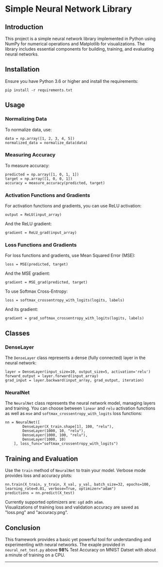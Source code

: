 # Simple Neural Network Library

## Introduction
This project is a simple neural network library implemented in Python using NumPy for numerical operations and Matplotlib for visualizations. The library includes essential components for building, training, and evaluating neural networks.

## Installation
Ensure you have Python 3.6 or higher and install the requirements:
```
pip install -r requirements.txt
```

## Usage

### Normalizing Data
To normalize data, use:
```
data = np.array([1, 2, 3, 4, 5])
normalized_data = normalize_data(data)
```

### Measuring Accuracy
To measure accuracy:
```
predicted = np.array([1, 0, 1, 1])
target = np.array([1, 0, 0, 1])
accuracy = measure_accuracy(predicted, target)
```

### Activation Functions and Gradients
For activation functions and gradients, you can use ReLU activation:
```
output = ReLU(input_array)
```
And the ReLU gradient:
```
gradient = ReLU_grad(input_array)
```

### Loss Functions and Gradients
For loss functions and gradients, use Mean Squared Error (MSE):
```
loss = MSE(predicted, target)
```
And the MSE gradient:
```
gradient = MSE_grad(predicted, target)
```

To use Softmax Cross-Entropy:
```
loss = softmax_crossentropy_with_logits(logits, labels)
```
And its gradient:
```
gradient = grad_softmax_crossentropy_with_logits(logits, labels)
```

## Classes

### DenseLayer
The `DenseLayer` class represents a dense (fully connected) layer in the neural network:
```
layer = DenseLayer(input_size=10, output_size=5, activation='relu')
forward_output = layer.forward(input_array)
grad_input = layer.backward(input_array, grad_output, iteration)
```

### NeuralNet
The `NeuralNet` class represents the neural network model, managing layers and training. You can choose between `linear` and `relu` activation functions as well as `mse` and `softmax_crossentropy_with_logits` loss functions:
```
nn = NeuralNet([
        DenseLayer(X_train.shape[1], 100, "relu"),
        DenseLayer(1000, 10, "relu"),
        DenseLayer(1000, 100, "relu"),
        DenseLayer(1000, 10)
    ], loss_func="softmax_crossentropy_with_logits")

```

## Training and Evaluation
Use the `train` method of `NeuralNet` to train your model. Verbose mode provides loss and accuracy plots:
```
nn.train(X_train, y_train, X_val, y_val, batch_size=32, epochs=100, learning_rate=0.01, verbose=True, optimizer="adam")
predictions = nn.predict(X_test)
```

Currently supported optimizers are: `sgd` adn `adam`. \
Visualizations of training loss and validation accuracy are saved as "loss.png" and "accuracy.png".



## Conclusion
This framework provides a basic yet powerful tool for understanding and experimenting with neural networks. The exaple provided in `neural_net_test.py` above **98%** Test Accuracy on MNIST Datset with about a minute of training on a CPU.

---




